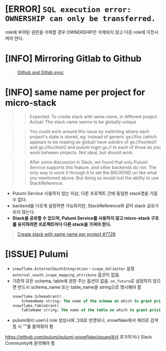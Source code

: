 # [ERROR] `SQL execution error: OWNERSHIP can only be transferred.`
role에 부여된 권한을 삭제할 경우 OWNERSHIP은 삭제되지 않고 다른 role에 이전시켜야 한다.

# [INFO] Mirroring Gitlab to Github

> [Github and Gitlab sync](https://dev.to/brunorobert/github-and-gitlab-sync-44mn)

# [INFO] same name per project for micro-stack
>> Expected: To create stack with same name, in different project
Actual: The stack name seems to be globally unique

>> You could work around this issue by switching where each project's state is stored, eg: instead of generic gs://foo (which appears to be reading as global) have subdirs of gs://foo/test1 and gs://foo/test2 and pulumi login gs:// to each of those as you work between projects. Not ideal, but should work.

>> After some discussion in Slack, we found that only Pulumi Service supports this feature, and other backends do not.
The only way to work it through it to set the BACKEND url like what you mentioned above. But doing so would lost the ability to use StackReference.

- Pulumi Service 사용하지 않는 이상, 다른 프로젝트 간에 동일한 stack명을 가질 수 없다.
- backend를 다르게 설정하면 가능하지만, StackReference와 같이 stack 공유가 되지 않는다.
- **Stack을 공유할 수 있으며, Pulumi Service를 사용하지 않고 micro-stack 구조를 유지하려면 프로젝트마다 다른 stack을 가져야 한다.** 

> [Create stack with same name per project #7728](https://github.com/pulumi/pulumi/issues/7728)

# [ISSUE] Pulumi
- `snowflake.ExternalOauthIntegration` - `scope_delimiter` 설정 
	`external_oauth_scope_mapping_attribute` 옵션이 없음. 
- 기존의 모든 schema, table에 권한 주는 옵션이 없음. `on_future`로 설정하지 않으면 반드시 schema_name 또는 table_name을 string으로 명시해야 함
	```sql
	snowflake.SchemaGrant(..
		SchemaName string: The name of the schema on which to grant privileges.
	snowflake.TableGrant(..
		TableName string: The name of the table on which to grant privileges.
	```
- pulumi에서 user나 role 생성시에 그대로 반영되나, snowflake에서 쿼리로 검색할 시 ""를 붙여줘야 함

https://github.com/pulumi/pulumi-snowflake/issues에서 추가하거나 Slack Community에 문의해야 함


